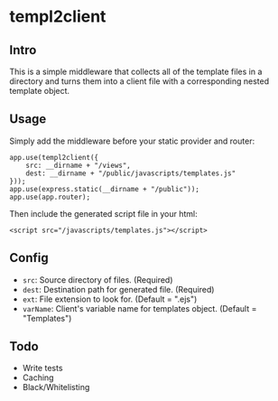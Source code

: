 templ2client
============

Intro
-----

This is a simple middleware that collects all of the template files in a directory and turns them into a client file with a corresponding nested template object.

Usage
-----

Simply add the middleware before your static provider and router:

	app.use(templ2client({
		src: __dirname + "/views",
		dest: __dirname + "/public/javascripts/templates.js"
	}));
	app.use(express.static(__dirname + "/public"));
	app.use(app.router);

Then include the generated script file in your html:

	<script src="/javascripts/templates.js"></script>

Config
------

* `src`: Source directory of files. (Required)
* `dest`: Destination path for generated file. (Required)
* `ext`: File extension to look for. (Default = ".ejs")
* `varName`: Client's variable name for templates object. (Default = "Templates")

Todo
----

* Write tests
* Caching
* Black/Whitelisting